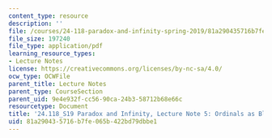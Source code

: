 ```yaml
---
content_type: resource
description: ''
file: /courses/24-118-paradox-and-infinity-spring-2019/81a290435716b7fe065b422bd79dbbe1_MIT24_118S19_LecNote5.pdf
file_size: 197240
file_type: application/pdf
learning_resource_types:
- Lecture Notes
license: https://creativecommons.org/licenses/by-nc-sa/4.0/
ocw_type: OCWFile
parent_title: Lecture Notes
parent_type: CourseSection
parent_uid: 9e4e932f-cc56-90ca-24b3-58712b68e66c
resourcetype: Document
title: '24.118_S19 Paradox and Infinity, Lecture Note 5: Ordinals as Blueprints'
uid: 81a29043-5716-b7fe-065b-422bd79dbbe1
---
```


